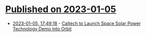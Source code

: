 # [Published on 2023-01-05](index.md)

* [2023-01-05, 17:49:18](https://news.ycombinator.com/item?id=34263601) - [Caltech to Launch Space Solar Power Technology Demo into Orbit](https://www.caltech.edu/about/news/caltech-to-launch-space-solar-power-technology-demo-into-orbit-in-january)
